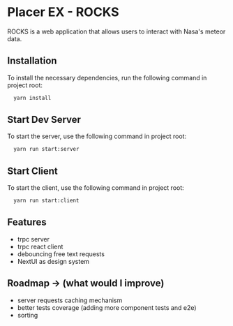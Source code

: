 # Placer EX - ROCKS

ROCKS is a web application that allows users to interact with Nasa's meteor data. 

## Installation

To install the necessary dependencies, run the following command in project root:

```bash
  yarn install
```

## Start Dev Server

To start the server, use the following command in project root:

```bash
  yarn run start:server
```

## Start Client

To start the client, use the following command in project root:

```bash
  yarn run start:client
```

## Features

- trpc server
- trpc react client
- debouncing free text requests
- NextUI as design system

## Roadmap -> (what would I improve) 

- server requests caching mechanism
- better tests coverage (adding more component tests and e2e)
- sorting
